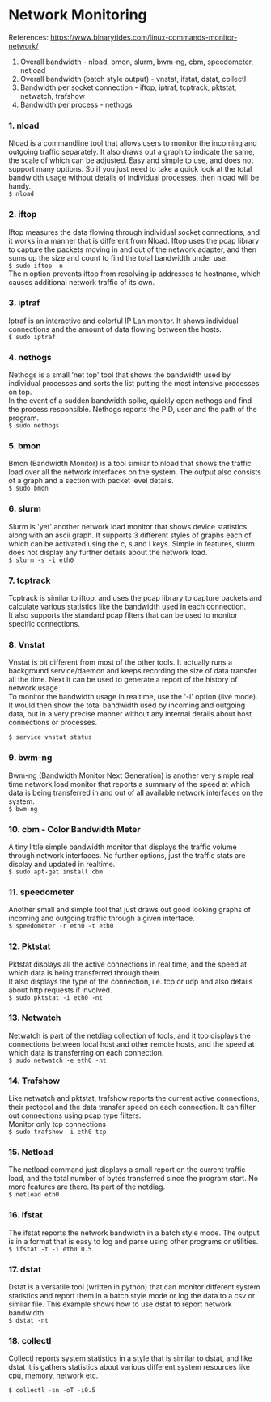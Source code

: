 # Network Monitoring
References: https://www.binarytides.com/linux-commands-monitor-network/

1) Overall bandwidth - nload, bmon, slurm, bwm-ng, cbm, speedometer, netload
1) Overall bandwidth (batch style output) - vnstat, ifstat, dstat, collectl
1) Bandwidth per socket connection - iftop, iptraf, tcptrack, pktstat, netwatch, trafshow
1) Bandwidth per process - nethogs

### 1. nload
Nload is a commandline tool that allows users to monitor the incoming and outgoing traffic separately.
It also draws out a graph to indicate the same, the scale of which can be adjusted. Easy and simple to use, and does not support many options.
So if you just need to take a quick look at the total bandwidth usage without details of individual processes, then nload will be handy.  
`$ nload`

### 2. iftop
Iftop measures the data flowing through individual socket connections, and it works in a manner that is different from Nload.
Iftop uses the pcap library to capture the packets moving in and out of the network adapter, and then sums up the size and count to find the total bandwidth under use.  
`$ sudo iftop -n`  
The n option prevents iftop from resolving ip addresses to hostname, which causes additional network traffic of its own.

### 3. iptraf
Iptraf is an interactive and colorful IP Lan monitor. It shows individual connections and the amount of data flowing between the hosts.   
`$ sudo iptraf`

### 4. nethogs
Nethogs is a small 'net top' tool that shows the bandwidth used by individual processes and sorts the list putting the most intensive processes on top.  
In the event of a sudden bandwidth spike, quickly open nethogs and find the process responsible. Nethogs reports the PID, user and the path of the program.  
`$ sudo nethogs`

### 5. bmon
Bmon (Bandwidth Monitor) is a tool similar to nload that shows the traffic load over all the network interfaces on the system. The output also consists of a graph and a section with packet level details.  
`$ sudo bmon`

### 6. slurm
Slurm is 'yet' another network load monitor that shows device statistics along with an ascii graph. It supports 3 different styles of graphs each of which can be activated using the c, s and l keys. Simple in features, slurm does not display any further details about the network load.  
`$ slurm -s -i eth0`

### 7. tcptrack
Tcptrack is similar to iftop, and uses the pcap library to capture packets and calculate various statistics like the bandwidth used in each connection.  
It also supports the standard pcap filters that can be used to monitor specific connections.  

### 8. Vnstat
Vnstat is bit different from most of the other tools. It actually runs a background service/daemon and keeps recording the size of data transfer all the time.
Next it can be used to generate a report of the history of network usage.  
To monitor the bandwidth usage in realtime, use the '-l' option (live mode). It would then show the total bandwidth used by incoming and outgoing data, but in a very precise manner without any internal details about host connections or processes.  
```
$ service vnstat status
```
### 9. bwm-ng
Bwm-ng (Bandwidth Monitor Next Generation) is another very simple real time network load monitor that reports a summary of the speed at which data is being transferred in and out of all available network interfaces on the system.  
`$ bwm-ng`

### 10. cbm - Color Bandwidth Meter
A tiny little simple bandwidth monitor that displays the traffic volume through network interfaces. No further options, just the traffic stats are display and updated in realtime.  
`$ sudo apt-get install cbm`

### 11. speedometer
Another small and simple tool that just draws out good looking graphs of incoming and outgoing traffic through a given interface.  
`$ speedometer -r eth0 -t eth0`

### 12. Pktstat
Pktstat displays all the active connections in real time, and the speed at which data is being transferred through them.  
It also displays the type of the connection, i.e. tcp or udp and also details about http requests if involved.  
`$ sudo pktstat -i eth0 -nt`

### 13. Netwatch
Netwatch is part of the netdiag collection of tools, and it too displays the connections between local host and other remote hosts, and the speed at which data is transferring on each connection.  
`$ sudo netwatch -e eth0 -nt`

### 14. Trafshow
Like netwatch and pktstat, trafshow reports the current active connections, their protocol and the data transfer speed on each connection. It can filter out connections using pcap type filters.  
Monitor only tcp connections  
`$ sudo trafshow -i eth0 tcp`

### 15. Netload
The netload command just displays a small report on the current traffic load, and the total number of bytes transferred since the program start. No more features are there. Its part of the netdiag.  
`$ netload eth0`

### 16. ifstat
The ifstat reports the network bandwidth in a batch style mode. The output is in a format that is easy to log and parse using other programs or utilities.  
`$ ifstat -t -i eth0 0.5`

### 17. dstat
Dstat is a versatile tool (written in python) that can monitor different system statistics and report them in a batch style mode or log the data to a csv or similar file. This example shows how to use dstat to report network bandwidth  
`$ dstat -nt`

### 18. collectl
Collectl reports system statistics in a style that is similar to dstat, and like dstat it is gathers statistics about various different system resources like cpu, memory, network etc.  
```
$ collectl -sn -oT -i0.5
```
